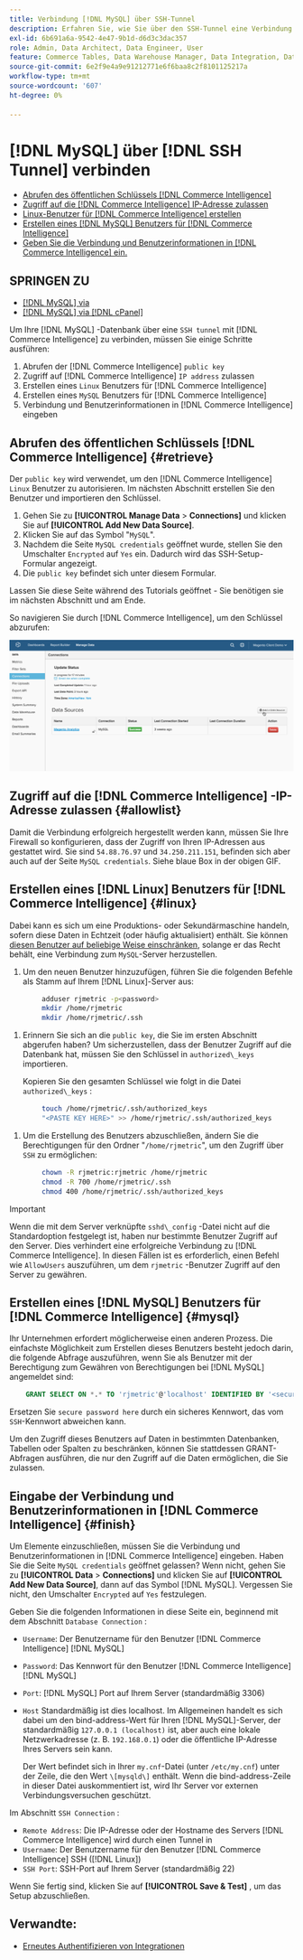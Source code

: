 ```yaml
---
title: Verbindung [!DNL MySQL] über SSH-Tunnel
description: Erfahren Sie, wie Sie über den SSH-Tunnel eine Verbindung herstellen. [!DNL MySQL]
exl-id: 6b691a6a-9542-4e47-9b1d-d6d3c3dac357
role: Admin, Data Architect, Data Engineer, User
feature: Commerce Tables, Data Warehouse Manager, Data Integration, Data Import/Export, SQL Report Builder
source-git-commit: 6e2f9e4a9e91212771e6f6baa8c2f8101125217a
workflow-type: tm+mt
source-wordcount: '607'
ht-degree: 0%

---
```


# [!DNL MySQL] über [!DNL SSH Tunnel] verbinden

* [Abrufen des öffentlichen Schlüssels [!DNL Commerce Intelligence] ](#retrieve)
* [Zugriff auf die  [!DNL Commerce Intelligence] IP-Adresse zulassen](#allowlist)
* [Linux-Benutzer für  [!DNL Commerce Intelligence] erstellen](#linux)
* [Erstellen eines [!DNL MySQL] Benutzers für  [!DNL Commerce Intelligence]](#mysql)
* [Geben Sie die Verbindung und Benutzerinformationen in [!DNL Commerce Intelligence] ein.](#finish)

## SPRINGEN ZU

* [[!DNL MySQL] via ](../integrations/mysql-via-a-direct-connection.md)
* [[!DNL MySQL] via [!DNL cPanel]](../integrations/mysql-via-cpanel.md)

Um Ihre [!DNL MySQL] -Datenbank über eine `SSH tunnel` mit [!DNL Commerce Intelligence] zu verbinden, müssen Sie einige Schritte ausführen:

1. Abrufen der [!DNL Commerce Intelligence] `public key`
1. Zugriff auf [!DNL Commerce Intelligence] `IP address` zulassen
1. Erstellen eines `Linux` Benutzers für [!DNL Commerce Intelligence]
1. Erstellen eines `MySQL` Benutzers für [!DNL Commerce Intelligence]
1. Verbindung und Benutzerinformationen in [!DNL Commerce Intelligence] eingeben


## Abrufen des öffentlichen Schlüssels [!DNL Commerce Intelligence] {#retrieve}

Der `public key` wird verwendet, um den [!DNL Commerce Intelligence] `Linux` Benutzer zu autorisieren. Im nächsten Abschnitt erstellen Sie den Benutzer und importieren den Schlüssel.

1. Gehen Sie zu **[!UICONTROL Manage Data** > **Connections]** und klicken Sie auf **[!UICONTROL Add New Data Source]**.
1. Klicken Sie auf das Symbol &quot;`MySQL`&quot;.
1. Nachdem die Seite `MySQL credentials` geöffnet wurde, stellen Sie den Umschalter `Encrypted` auf `Yes` ein. Dadurch wird das SSH-Setup-Formular angezeigt.
1. Die `public key` befindet sich unter diesem Formular.

Lassen Sie diese Seite während des Tutorials geöffnet - Sie benötigen sie im nächsten Abschnitt und am Ende.

So navigieren Sie durch [!DNL Commerce Intelligence], um den Schlüssel abzurufen:

![](../../../assets/MySQL_SSH.gif)<!--{: width="770"}-->

## Zugriff auf die [!DNL Commerce Intelligence] -IP-Adresse zulassen {#allowlist}

Damit die Verbindung erfolgreich hergestellt werden kann, müssen Sie Ihre Firewall so konfigurieren, dass der Zugriff von Ihren IP-Adressen aus gestattet wird. Sie sind `54.88.76.97` und `34.250.211.151`, befinden sich aber auch auf der Seite `MySQL credentials`. Siehe blaue Box in der obigen GIF.

## Erstellen eines [!DNL Linux] Benutzers für [!DNL Commerce Intelligence] {#linux}

Dabei kann es sich um eine Produktions- oder Sekundärmaschine handeln, sofern diese Daten in Echtzeit (oder häufig aktualisiert) enthält. Sie können [diesen Benutzer auf beliebige Weise einschränken](../../../administrator/account-management/restrict-db-access.md), solange er das Recht behält, eine Verbindung zum `MySQL`-Server herzustellen.

1. Um den neuen Benutzer hinzuzufügen, führen Sie die folgenden Befehle als Stamm auf Ihrem [!DNL Linux]-Server aus:

```bash
        adduser rjmetric -p<password>
        mkdir /home/rjmetric
        mkdir /home/rjmetric/.ssh
```

1. Erinnern Sie sich an die `public key`, die Sie im ersten Abschnitt abgerufen haben? Um sicherzustellen, dass der Benutzer Zugriff auf die Datenbank hat, müssen Sie den Schlüssel in `authorized\_keys` importieren.

   Kopieren Sie den gesamten Schlüssel wie folgt in die Datei `authorized\_keys` :

```bash
        touch /home/rjmetric/.ssh/authorized_keys
        "<PASTE KEY HERE>" >> /home/rjmetric/.ssh/authorized_keys
```

1. Um die Erstellung des Benutzers abzuschließen, ändern Sie die Berechtigungen für den Ordner &quot;`/home/rjmetric`&quot;, um den Zugriff über `SSH` zu ermöglichen:

```bash
        chown -R rjmetric:rjmetric /home/rjmetric
        chmod -R 700 /home/rjmetric/.ssh
        chmod 400 /home/rjmetric/.ssh/authorized_keys
```

>[!IMPORTANT]
>
>Wenn die mit dem Server verknüpfte `sshd\_config` -Datei nicht auf die Standardoption festgelegt ist, haben nur bestimmte Benutzer Zugriff auf den Server. Dies verhindert eine erfolgreiche Verbindung zu [!DNL Commerce Intelligence]. In diesen Fällen ist es erforderlich, einen Befehl wie `AllowUsers` auszuführen, um dem `rjmetric` -Benutzer Zugriff auf den Server zu gewähren.

## Erstellen eines [!DNL MySQL] Benutzers für [!DNL Commerce Intelligence] {#mysql}

Ihr Unternehmen erfordert möglicherweise einen anderen Prozess. Die einfachste Möglichkeit zum Erstellen dieses Benutzers besteht jedoch darin, die folgende Abfrage auszuführen, wenn Sie als Benutzer mit der Berechtigung zum Gewähren von Berechtigungen bei [!DNL MySQL] angemeldet sind:

```sql
    GRANT SELECT ON *.* TO 'rjmetric'@'localhost' IDENTIFIED BY '<secure password here>';
```

Ersetzen Sie `secure password here` durch ein sicheres Kennwort, das vom `SSH`-Kennwort abweichen kann.

Um den Zugriff dieses Benutzers auf Daten in bestimmten Datenbanken, Tabellen oder Spalten zu beschränken, können Sie stattdessen GRANT-Abfragen ausführen, die nur den Zugriff auf die Daten ermöglichen, die Sie zulassen.

## Eingabe der Verbindung und Benutzerinformationen in [!DNL Commerce Intelligence] {#finish}

Um Elemente einzuschließen, müssen Sie die Verbindung und Benutzerinformationen in [!DNL Commerce Intelligence] eingeben. Haben Sie die Seite `MySQL credentials` geöffnet gelassen? Wenn nicht, gehen Sie zu **[!UICONTROL Data** > **Connections]** und klicken Sie auf **[!UICONTROL Add New Data Source]**, dann auf das Symbol [!DNL MySQL]. Vergessen Sie nicht, den Umschalter `Encrypted` auf `Yes` festzulegen.

Geben Sie die folgenden Informationen in diese Seite ein, beginnend mit dem Abschnitt `Database Connection` :

* `Username`: Der Benutzername für den Benutzer [!DNL Commerce Intelligence] [!DNL MySQL]
* `Password`: Das Kennwort für den Benutzer [!DNL Commerce Intelligence] [!DNL MySQL]
* `Port`: [!DNL MySQL] Port auf Ihrem Server (standardmäßig 3306)
* `Host` Standardmäßig ist dies localhost. Im Allgemeinen handelt es sich dabei um den bind-address-Wert für Ihren [!DNL MySQL]-Server, der standardmäßig `127.0.0.1 (localhost)` ist, aber auch eine lokale Netzwerkadresse (z. B. `192.168.0.1`) oder die öffentliche IP-Adresse Ihres Servers sein kann.

  Der Wert befindet sich in Ihrer `my.cnf`-Datei (unter `/etc/my.cnf`) unter der Zeile, die den Wert `\[mysqld\]` enthält. Wenn die bind-address-Zeile in dieser Datei auskommentiert ist, wird Ihr Server vor externen Verbindungsversuchen geschützt.

Im Abschnitt `SSH Connection` :

* `Remote Address`: Die IP-Adresse oder der Hostname des Servers [!DNL Commerce Intelligence] wird durch einen Tunnel in
* `Username`: Der Benutzername für den Benutzer [!DNL Commerce Intelligence] SSH ([!DNL Linux])
* `SSH Port`: SSH-Port auf Ihrem Server (standardmäßig 22)

Wenn Sie fertig sind, klicken Sie auf **[!UICONTROL Save & Test]** , um das Setup abzuschließen.

## Verwandte:

* [Erneutes Authentifizieren von Integrationen](https://experienceleague.adobe.com/docs/commerce-knowledge-base/kb/how-to/mbi-reauthenticating-integrations.html)
